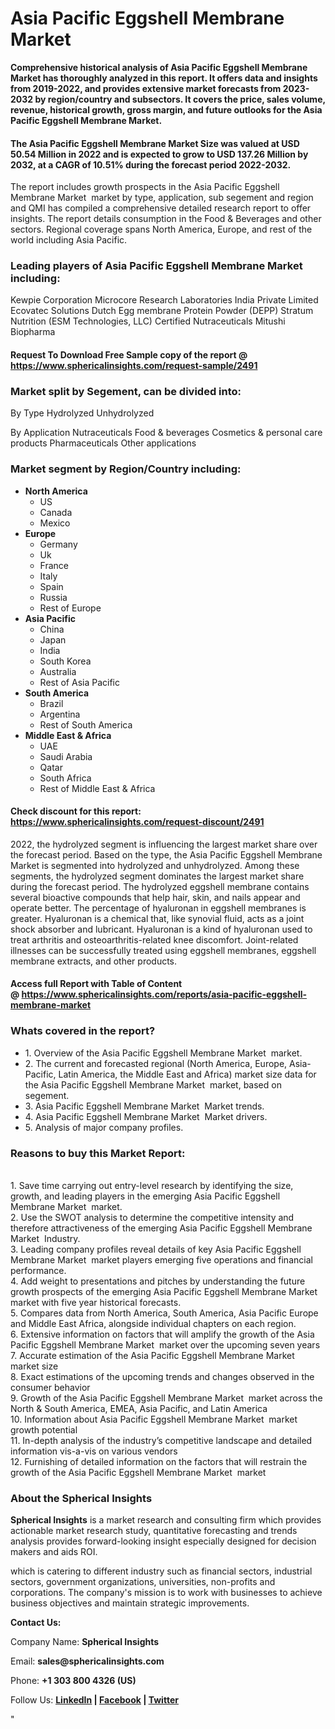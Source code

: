 <h1 class="news-post-title">Asia Pacific Eggshell Membrane Market&nbsp;</h1>
<p><strong>Comprehensive historical analysis of Asia Pacific Eggshell Membrane Market has thoroughly analyzed in this report. It offers data and insights from 2019-2022, and provides extensive market forecasts from 2023-2032 by region/country and subsectors. It covers the price, sales volume, revenue, historical growth, gross margin, and future outlooks for the Asia Pacific Eggshell Membrane Market.</strong></p>
<h4><strong>The Asia Pacific Eggshell Membrane Market Size was valued at USD 50.54 Million in 2022 and is expected to grow to USD 137.26 Million by 2032, at a CAGR of 10.51% during the forecast period 2022-2032. </strong></h4>
<p>The report includes growth prospects in the Asia Pacific Eggshell Membrane Market&nbsp; market by type, application, sub segement and region and QMI has compiled a comprehensive detailed research report to offer insights. The report details consumption in the Food &amp; Beverages and other sectors. Regional coverage spans North America, Europe, and rest of the world including Asia Pacific.</p>
<h3><strong>Leading players of Asia Pacific Eggshell Membrane Market&nbsp; including:</strong></h3>
<p>Kewpie Corporation Microcore Research Laboratories India Private Limited Ecovatec Solutions Dutch Egg membrane Protein Powder (DEPP) Stratum Nutrition (ESM Technologies, LLC) Certified Nutraceuticals Mitushi Biopharma</p>
<h4>Request To Download Free Sample copy of the report  @ <a href="https://www.sphericalinsights.com/request-sample/2491">https://www.sphericalinsights.com/request-sample/2491</a></h4>
<h3><strong>Market split by Segement, can be divided into:</strong></h3>
<p>By Type Hydrolyzed Unhydrolyzed</p>
<p>By Application Nutraceuticals Food &amp; beverages Cosmetics &amp; personal care products Pharmaceuticals Other applications</p>
<h3><strong>Market segment by Region/Country including:</strong></h3>
<ul>
<li><strong>North America</strong>
<ul>
<li>US</li>
<li>Canada</li>
<li>Mexico</li>
</ul>
</li>
<li><strong>Europe</strong>
<ul>
<li>Germany</li>
<li>Uk</li>
<li>France</li>
<li>Italy</li>
<li>Spain</li>
<li>Russia</li>
<li>Rest of Europe</li>
</ul>
</li>
<li><strong>Asia Pacific</strong>
<ul>
<li>China</li>
<li>Japan</li>
<li>India</li>
<li>South Korea</li>
<li>Australia</li>
<li>Rest of Asia Pacific</li>
</ul>
</li>
<li><strong>South America</strong>
<ul>
<li>Brazil</li>
<li>Argentina</li>
<li>Rest of South America</li>
</ul>
</li>
<li><strong>Middle East &amp; Africa</strong>
<ul>
<li>UAE</li>
<li>Saudi Arabia</li>
<li>Qatar</li>
<li>South Africa</li>
<li>Rest of Middle East &amp; Africa</li>
</ul>
</li>
</ul>
<h4>Check discount for this report: <a href="https://www.sphericalinsights.com/request-discount/2491">https://www.sphericalinsights.com/request-discount/2491</a></h4>
<p>2022, the hydrolyzed segment is influencing the largest market share over the forecast period. Based on the type, the Asia Pacific Eggshell Membrane Market is segmented into hydrolyzed and unhydrolyzed. Among these segments, the hydrolyzed segment dominates the largest market share during the forecast period. The hydrolyzed eggshell membrane contains several bioactive compounds that help hair, skin, and nails appear and operate better. The percentage of hyaluronan in eggshell membranes is greater. Hyaluronan is a chemical that, like synovial fluid, acts as a joint shock absorber and lubricant. Hyaluronan is a kind of hyaluronan used to treat arthritis and osteoarthritis-related knee discomfort. Joint-related illnesses can be successfully treated using eggshell membranes, eggshell membrane extracts, and other products.</p>
<h4>Access full Report with Table of Content @&nbsp;<a href="https://www.sphericalinsights.com/reports/asia-pacific-eggshell-membrane-market">https://www.sphericalinsights.com/reports/asia-pacific-eggshell-membrane-market</a>&nbsp;</h4>
<h3><strong>Whats covered in the report?</strong></h3>
<ul>
<li>1. Overview of the Asia Pacific Eggshell Membrane Market&nbsp; market.</li>
<li>2. The current and forecasted regional (North America, Europe, Asia-Pacific, Latin America, the Middle East and Africa) market size data for the Asia Pacific Eggshell Membrane Market&nbsp; market, based on segement.</li>
<li>3. Asia Pacific Eggshell Membrane Market&nbsp; Market trends.</li>
<li>4. Asia Pacific Eggshell Membrane Market&nbsp; Market drivers.</li>
<li>5. Analysis of major company profiles.</li>
</ul>
<h3><strong>Reasons to buy this Market Report:</strong></h3>
<p><br /> 1. Save time carrying out entry-level research by identifying the size, growth, and leading players in the emerging Asia Pacific Eggshell Membrane Market&nbsp; market.<br /> 2. Use the SWOT analysis to determine the competitive intensity and therefore attractiveness of the emerging Asia Pacific Eggshell Membrane Market&nbsp; Industry.<br /> 3. Leading company profiles reveal details of key Asia Pacific Eggshell Membrane Market&nbsp; market players emerging five operations and financial performance.<br /> 4. Add weight to presentations and pitches by understanding the future growth prospects of the emerging Asia Pacific Eggshell Membrane Market&nbsp; market with five year historical forecasts.<br /> 5. Compares data from North America, South America, Asia Pacific Europe and Middle East Africa, alongside individual chapters on each region.<br /> 6. Extensive information on factors that will amplify the growth of the Asia Pacific Eggshell Membrane Market&nbsp; market over the upcoming seven years<br /> 7. Accurate estimation of the Asia Pacific Eggshell Membrane Market&nbsp; market size <br /> 8. Exact estimations of the upcoming trends and changes observed in the consumer behavior <br /> 9. Growth of the Asia Pacific Eggshell Membrane Market&nbsp; market across the North &amp; South America, EMEA, Asia Pacific, and Latin America<br /> 10. Information about Asia Pacific Eggshell Membrane Market&nbsp; market growth potential<br /> 11. In-depth analysis of the industry&rsquo;s competitive landscape and detailed information vis-a-vis on various vendors<br /> 12. Furnishing of detailed information on the factors that will restrain the growth of the Asia Pacific Eggshell Membrane Market&nbsp; market</p>
<h3><strong>About the Spherical Insights</strong></h3>
<p><strong>Spherical Insights</strong> is a market research and consulting firm which provides actionable market research study, quantitative forecasting and trends analysis provides forward-looking insight especially designed for decision makers and aids ROI.</p>
<p>which is catering to different industry such as financial sectors, industrial sectors, government organizations, universities, non-profits and corporations. The company's mission is to work with businesses to achieve business objectives and maintain strategic improvements.</p>
<p><strong>Contact Us:</strong></p>
<p>Company Name: <strong>Spherical Insights</strong></p>
<p>Email: <strong>sales@sphericalinsights.com</strong></p>
<p>Phone: <strong>+1 303 800 4326 (US)</strong></p>
<p>Follow Us: <strong><a href="https://www.linkedin.com/company/spherical-insight/"><u>LinkedIn</u></a> | <a href="https://www.facebook.com/sphericalinsights22"><u>Facebook</u></a> | <a href="https://twitter.com/SInsights_US"><u>Twitter</u></a></strong></p>
<p>"</p>
